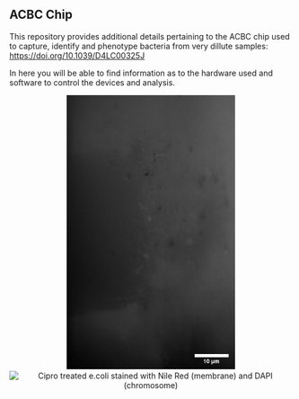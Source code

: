 ## ACBC Chip
This repository provides additional details pertaining to the ACBC chip used to capture, identify and phenotype bacteria from very dillute samples:
https://doi.org/10.1039/D4LC00325J

In here you will be able to find information as to the hardware used and software to control the devices and analysis.


<div align="center">



<img src="./images/ecoli_gif_repeat.gif" alt="E. coli trapping" width="300" />



<div align="center">
<img src="./images/cipro_gif.gif" alt="Cipro treated e.coli stained with Nile Red (membrane) and DAPI (chromosome)" width="500" />

</div>
